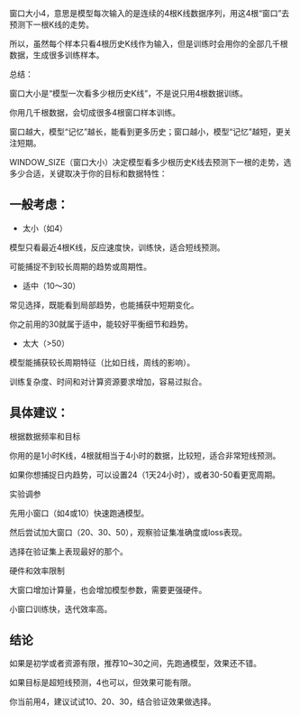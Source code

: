 
窗口大小4，意思是模型每次输入的是连续的4根K线数据序列，用这4根“窗口”去预测下一根K线的走势。

所以，虽然每个样本只看4根历史K线作为输入，但是训练时会用你的全部几千根数据，生成很多训练样本。

总结：

窗口大小是“模型一次看多少根历史K线”，不是说只用4根数据训练。

你用几千根数据，会切成很多4根窗口样本训练。

窗口越大，模型“记忆”越长，能看到更多历史；窗口越小，模型“记忆”越短，更关注短期。

WINDOW_SIZE（窗口大小）决定模型看多少根历史K线去预测下一根的走势，选多少合适，关键取决于你的目标和数据特性：

## 一般考虑：
- 太小（如4）

模型只看最近4根K线，反应速度快，训练快，适合短线预测。

可能捕捉不到较长周期的趋势或周期性。

- 适中（10～30）

常见选择，既能看到局部趋势，也能捕获中短期变化。

你之前用的30就属于适中，能较好平衡细节和趋势。

- 太大（>50）

模型能捕获较长周期特征（比如日线，周线的影响）。

训练复杂度、时间和对计算资源要求增加，容易过拟合。


## 具体建议：
根据数据频率和目标

你用的是1小时K线，4根就相当于4小时的数据，比较短，适合非常短线预测。

如果你想捕捉日内趋势，可以设置24（1天24小时），或者30-50看更宽周期。

实验调参

先用小窗口（如4或10）快速跑通模型。

然后尝试加大窗口（20、30、50），观察验证集准确度或loss表现。

选择在验证集上表现最好的那个。

硬件和效率限制

大窗口增加计算量，也会增加模型参数，需要更强硬件。

小窗口训练快，迭代效率高。

## 结论
如果是初学或者资源有限，推荐10~30之间，先跑通模型，效果还不错。

如果目标是超短线预测，4也可以，但效果可能有限。

你当前用4，建议试试10、20、30，结合验证效果做选择。